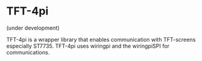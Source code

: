 # TFT-4pi

(under development)

TFT-4pi is a wrapper library that enables communication with TFT-screens especially ST7735. TFT-4pi uses wiringpi and the wiringpiSPI for communications.
